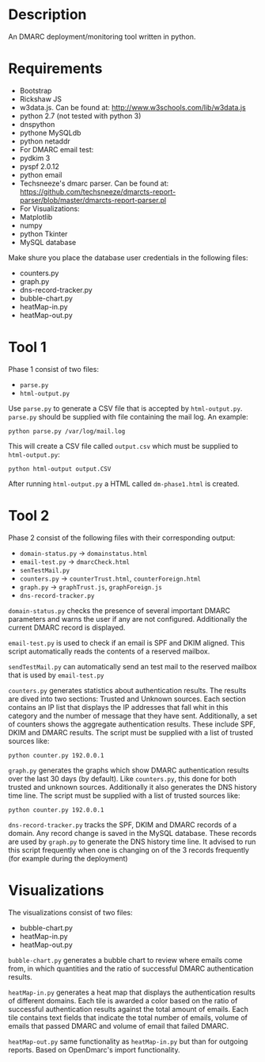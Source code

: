 Description
======

An DMARC deployment/monitoring tool written in python. 

Requirements
=======

* Bootstrap
* Rickshaw JS
* w3data.js. Can be found at: http://www.w3schools.com/lib/w3data.js
* python 2.7 (not tested with python 3)
* dnspython
* pythone MySQLdb
* python netaddr
* For DMARC email test:
 * pydkim 3
 * pyspf 2.0.12
 * python email
* Techsneeze's dmarc parser. Can be found at: https://github.com/techsneeze/dmarcts-report-parser/blob/master/dmarcts-report-parser.pl
* For Visualizations:
 * Matplotlib
 * numpy
 * python Tkinter
* MySQL database

Make shure you place the database user credentials in the following files:

* counters.py
* graph.py
* dns-record-tracker.py
* bubble-chart.py
* heatMap-in.py
* heatMap-out.py


Tool 1
============


Phase 1 consist of two files:

* `parse.py`
* `html-output.py`

Use `parse.py` to generate a CSV file that is accepted by `html-output.py`.
`parse.py` should be supplied with file containing the mail log. An example:

    python parse.py /var/log/mail.log

This will create a CSV file called `output.csv` which must be supplied to `html-output.py`:

    python html-output output.CSV

After running `html-output.py` a HTML called `dm-phase1.html` is created.



Tool 2
===========

Phase 2 consist of the following files with their corresponding output:

* `domain-status.py` -> `domainstatus.html`
* `email-test.py` -> `dmarcCheck.html`
* `senTestMail.py`
* `counters.py` -> `counterTrust.html`, `counterForeign.html`
* `graph.py` -> `graphTrust.js`, `graphForeign.js`
* `dns-record-tracker.py`

`domain-status.py` checks the presence of several important DMARC parameters and warns the user if any are not configured. Additionally the current DMARC record is displayed.

`email-test.py` is used to check if an email is SPF and DKIM aligned. This script
automatically reads the contents of a reserved mailbox.  

`sendTestMail.py` can automatically send an test mail to the reserved mailbox that
is used by `email-test.py`

`counters.py` generates statistics about authentication results. The results are dived into
two sections: Trusted and Unknown sources. Each section contains an IP list that displays
the IP addresses that fall whit in this category and the number of message that they have sent.
Additionally, a set of counters shows the aggregate authentication results. These include SPF, DKIM and DMARC results. The script must be supplied with a list of trusted sources like:

    python counter.py 192.0.0.1

`graph.py` generates the graphs which show DMARC authentication results over the last 30 days (by default). Like `counters.py`, this done for both trusted and unknown sources. Additionally it also generates the DNS history time line. The script must be supplied with a list of trusted sources like:

    python counter.py 192.0.0.1

`dns-record-tracker.py` tracks the SPF, DKIM and DMARC records of a domain. Any record change is saved
in the MySQL database. These records are used by `graph.py` to generate the DNS history time line.
It advised to run this script frequently when one is changing on of the 3 records frequently (for example during the deployment)

Visualizations
=============

The visualizations consist of two files:

* bubble-chart.py
* heatMap-in.py
* heatMap-out.py

`bubble-chart.py` generates a bubble chart to	review where emails come from, in which quantities and the ratio of successful DMARC authentication results.

`heatMap-in.py` generates a heat map that displays the authentication results of different domains. Each tile is awarded a color based on the ratio of successful authentication results against the total amount of emails. Each tile contains text fields that indicate the total number of emails, volume of emails that passed DMARC and volume of email that failed DMARC.

`heatMap-out.py` same functionality as `heatMap-in.py` but than for outgoing reports. Based on OpenDmarc's import functionality.

